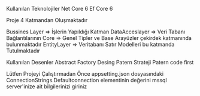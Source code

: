 Kullanılan Teknolojiler
Net Core 6
Ef Core 6

Proje 4 Katmandan Oluşmaktadır

Bussines Layer => İşlerin Yapıldığı Katman
DataAcceslayer => Veri Tabanı Bağlantılarının
Core => Genel Tipler ve Base Arayüzler çekirdek katmanında bulunmaktadır 
EntityLayer => Veritabanı Satır Modelleri bu katmanda Tutulmaktadır


Kullanılan Desenler
Abstract Factory Desing Patern
Strateji Patern
code first 


Lütfen Projeyi Çalıştırmadan Önce appsetting.json dosyasındaki ConnectionStrings.Defaultconnection elementinin değerini mssql server'inize ait bilgilerinizi giriniz
